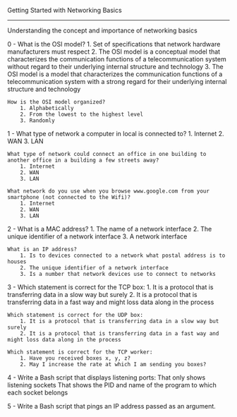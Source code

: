 Getting Started with Networking Basics

--------------------------------------

Understanding the concept and importance of networking basics

0 - What is the OSI model?
	1. Set of specifications that network hardware manufacturers must respect
	2. The OSI model is a conceptual model that characterizes the communication functions of a telecommunication system without regard to their underlying internal structure and technology
	3. The OSI model is a model that characterizes the communication functions of a telecommunication system with a strong regard for their underlying internal structure and technology

	How is the OSI model organized?
		1. Alphabetically
		2. From the lowest to the highest level
		3. Randomly

1 - What type of network a computer in local is connected to?
	1. Internet
	2. WAN
	3. LAN

	What type of network could connect an office in one building to another office in a building a few streets away?
		1. Internet
		2. WAN
		3. LAN

	What network do you use when you browse www.google.com from your smartphone (not connected to the Wifi)?
		1. Internet
		2. WAN
		3. LAN

2 - What is a MAC address?
	1. The name of a network interface
	2. The unique identifier of a network interface
	3. A network interface

	What is an IP address?
		1. Is to devices connected to a network what postal address is to houses
		2. The unique identifier of a network interface
		3. Is a number that network devices use to connect to networks

3 - Which statement is correct for the TCP box:
	1. It is a protocol that is transferring data in a slow way but surely
	2. It is a protocol that is transferring data in a fast way and might loss data along in the process

	Which statement is correct for the UDP box:
		1. It is a protocol that is transferring data in a slow way but surely
		2. It is a protocol that is transferring data in a fast way and might loss data along in the process

	Which statement is correct for the TCP worker:
		1. Have you received boxes x, y, z?
		2. May I increase the rate at which I am sending you boxes?

4 - Write a Bash script that displays listening ports:
	That only shows listening sockets
	That shows the PID and name of the program to which each socket belongs

5 - Write a Bash script that pings an IP address passed as an argument.

